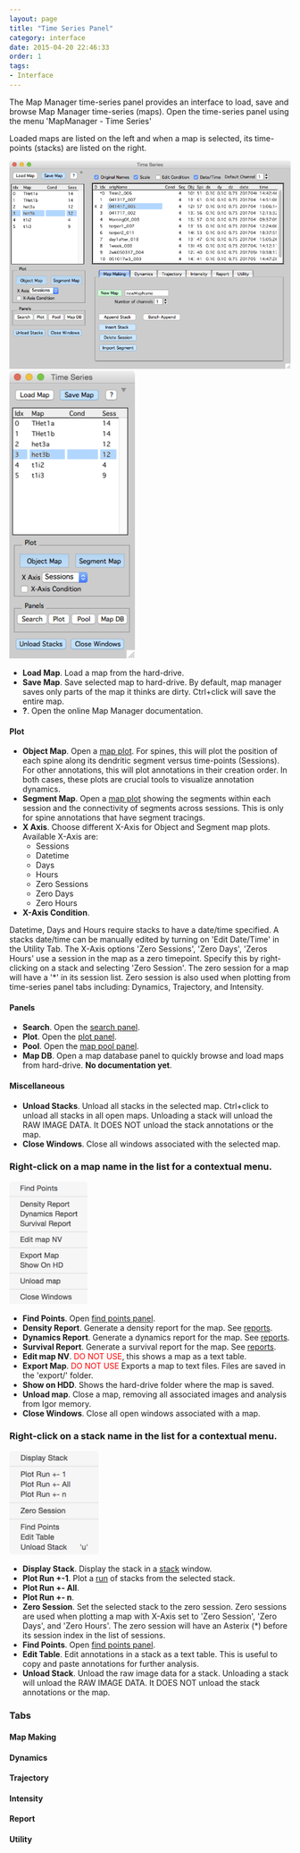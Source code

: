 ```yaml
---
layout: page
title: "Time Series Panel"
category: interface
date: 2015-04-20 22:46:33
order: 1
tags:
- Interface
---
```



The Map Manager time-series panel provides an interface to load, save and browse Map Manager time-series (maps). Open the time-series panel using the menu 'MapManager - Time Series'

Loaded maps are listed on the left and when a map is selected, its time-points (stacks) are listed on the right.

<IMG class="img-float-center" SRC="images/mm3/time-series/time-series-panel.png" WIDTH="700">

<IMG class="img-float-right" SRC="images/mm3/time-series/time-series-minimized.png" WIDTH="225">

 - **Load Map**. Load a map from the hard-drive. 
 - **Save Map**. Save selected map to hard-drive. By default, map manager saves only parts of the map it thinks are dirty. Ctrl+click will save the entire map.
 - **?**. Open the online Map Manager documentation.


#### Plot
 - **Object Map**. Open a [map plot][12]. For spines, this will plot the position of each spine along its dendritic segment versus time-points (Sessions). For other annotations, this will plot annotations in their creation order. In both cases, these plots are crucial tools to visualize annotation dynamics.
 - **Segment Map**. Open a [map plot][12] showing the segments within each session and the connectivity of segments across sessions. This is only for spine annotations that have segment tracings.
 - **X Axis**. Choose different X-Axis for Object and Segment map plots. Available X-Axis are:
    - Sessions 
    - Datetime
    - Days
    - Hours
    - Zero Sessions
    - Zero Days
    - Zero Hours
 - **X-Axis Condition**.
    
Datetime, Days and Hours require stacks to have a date/time specified. A stacks date/time can be manually edited by turning on 'Edit Date/Time' in the Utility Tab. The X-Axis options 'Zero Sessions', 'Zero Days', 'Zeros Hours' use a session in the map as a zero timepoint. Specify this by right-clicking on a stack and selecting 'Zero Session'. The zero session for a map will have a '*' in its session list. Zero session is also used when plotting from time-series panel tabs including: Dynamics, Trajectory, and Intensity.
    
#### Panels

 - **Search**. Open the [search panel][5].
 - **Plot**. Open the [plot panel][6].
 - **Pool**. Open the [map pool panel][16].
 - **Map DB**. Open a map database panel to quickly browse and load maps from hard-drive. **No documentation yet**.


#### Miscellaneous

 - **Unload Stacks**. Unload all stacks in the selected map. Ctrl+click to unload all stacks in all open maps. Unloading a stack will unload the RAW IMAGE DATA. It DOES NOT unload the stack annotations or the map.
 - **Close Windows**. Close all windows associated with the selected map.

### Right-click on a map name in the list for a contextual menu.

<IMG class="img-float-right" SRC="images/mm3/time-series/time-series-right-click-map.png" WIDTH="140">

 - **Find Points**. Open [find points panel][15].
 - **Density Report**. Generate a density report for the map. See [reports][17].
 - **Dynamics Report**. Generate a dynamics report for the map. See [reports][17].
 - **Survival Report**. Generate a survival report for the map. See [reports][17].
 - **Edit map NV**. <span style="color:red">DO NOT USE</span>, this shows a map as a text table.
 - **Export Map**. <span style="color:red">DO NOT USE</span> Exports a map to text files. Files are saved in the 'export/' folder.
 - **Show on HDD**. Shows the hard-drive folder where the map is saved.
 - **Unload map**. Close a map, removing all associated images and analysis from Igor memory.
 - **Close Windows**. Close all open windows associated with a map.

### Right-click on a stack name in the list for a contextual menu.

<IMG class="img-float-right" SRC="images/mm3/time-series/time-series-right-click-stack.png" WIDTH="160">

 - **Display Stack**. Display the stack in a [stack][2] window.
 - **Plot Run +-1**. Plot a [run][11] of stacks from the selected stack.
 - **Plot Run +- All**.
 - **Plot Run +- n**.
 - **Zero Session**. Set the selected stack to the zero session. Zero sessions are used when plotting a map with X-Axis set to 'Zero Session', 'Zero Days', and 'Zero Hours'. The zero session will have an Asterix (\*) before its session index in the list of sessions.
 - **Find Points**. Open [find points panel][15].
 - **Edit Table**. Edit annotations in a stack as a text table. This is useful to copy and paste annotations for further analysis.
 - **Unload Stack**. Unload the raw image data for a stack. Unloading a stack will unload the RAW IMAGE DATA. It DOES NOT unload the stack annotations or the map.
 

### Tabs

#### Map Making

#### Dynamics

#### Trajectory

#### Intensity

#### Report

#### Utility

<div class="print-page-break"></div>


[1]: stack-browser
[2]: stack
[3]: user-files
[4]: annotating-a-stack
[5]: search-panel
[6]: plot-panel
[7]: stackdb-options-panel
[8]: contrast-panel
[9]: stack-browser
[10]: hdd-paths
[11]: run-plot
[12]: map-plot
[13]: making-a-map
[14]: scale-panel
[15]: find-points-panel
[16]: map-pool
[17]: reports

<div class="print-page-break"></div>

